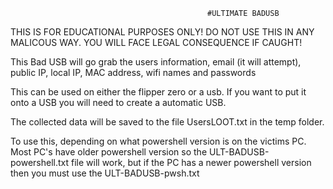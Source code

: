                                                 #ULTIMATE BADUSB

THIS IS FOR EDUCATIONAL PURPOSES ONLY! DO NOT USE THIS IN ANY MALICOUS WAY. YOU WILL FACE LEGAL CONSEQUENCE IF CAUGHT!

This Bad USB will go grab the users information, email (it will attempt), public IP, local IP, MAC address, wifi names and passwords

This can be used on either the flipper zero or a usb. If you want to put it onto a USB you will need to create a automatic USB.

The collected data will be saved to the file UsersLOOT.txt in the temp folder.

To use this, depending on what powershell version is on the victims PC. Most PC's have older powershell version so the ULT-BADUSB-powershell.txt file will work, but if the PC has a newer powershell version then you must use the ULT-BADUSB-pwsh.txt
